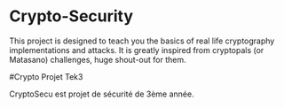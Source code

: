 # Crypto-Security
This project is designed to teach you the basics of real life cryptography implementations and attacks. It is greatly inspired from cryptopals (or Matasano) challenges, huge shout-out for them.


#Crypto Projet Tek3

CryptoSecu est projet de sécurité de 3ème année.

